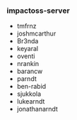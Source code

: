 ### impactoss-server
- tmfrnz
- joshmcarthur
- Br3nda
- keyaral
- oventi
- nrankin
- barancw
- parndt
- ben-rabid
- sjukkola
- lukearndt
- jonathanarndt
